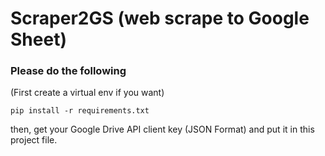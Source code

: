 # Scraper2GS (web scrape to Google Sheet)

### Please do the following

(First create a virtual env if you want)

```
pip install -r requirements.txt
```

then, get your Google Drive API client key (JSON Format) and put it in this project file.
